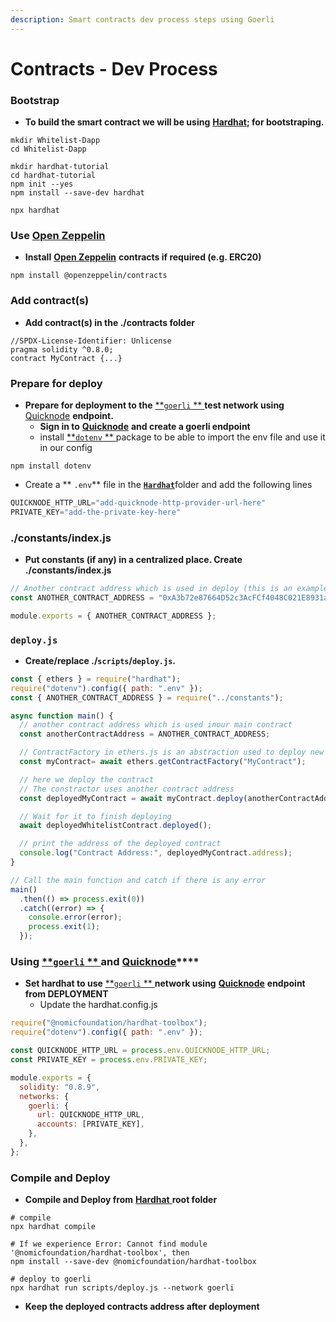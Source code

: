 ```yaml
---
description: Smart contracts dev process steps using Goerli
---
```


# Contracts - Dev Process

### Bootstrap

* **To build the smart contract we will be using** [**Hardhat**](https://hardhat.org/)**; for bootstraping.**

```shell
mkdir Whitelist-Dapp
cd Whitelist-Dapp

mkdir hardhat-tutorial
cd hardhat-tutorial
npm init --yes
npm install --save-dev hardhat

npx hardhat
```

### **Use** [**Open Zeppelin**](https://github.com/OpenZeppelin/openzeppelin-contracts)

* **Install** [**Open Zeppelin**](https://github.com/OpenZeppelin/openzeppelin-contracts) **contracts if required (**e.g. ERC20**)**

```shell
npm install @openzeppelin/contracts
```

### **Add contract(s)**

* **Add contract(s) in the ./contracts folder**

```solidity
//SPDX-License-Identifier: Unlicense
pragma solidity ^0.8.0;
contract MyContract {...}
```

### **Prepare for deploy**

* **Prepare for deployment to the** [**`goerli` ** ](https://goerli.etherscan.io/)**test network using** [Quicknode](https://www.quicknode.com/?utm\_source=learnweb3\&utm\_campaign=generic\&utm\_content=sign-up\&utm\_medium=learnweb3) **endpoint.**
  * **Sign in to**  [**Quicknode**](https://www.quicknode.com/?utm\_source=learnweb3\&utm\_campaign=generic\&utm\_content=sign-up\&utm\_medium=learnweb3) **and create a goerli endpoint**
  * install [**`dotenv` ** ](https://www.npmjs.com/package/dotenv)package to be able to import the env file and use it in our config

```shell
npm install dotenv
```

* Create a ** `.env`** file in the [**`Hardhat`**](https://hardhat.org/)folder and add the following lines

```javascript
QUICKNODE_HTTP_URL="add-quicknode-http-provider-url-here"
PRIVATE_KEY="add-the-private-key-here"
```

### **./constants/index.js**

* **Put constants (if any) in a centralized place. Create ./constants/index.js**

```javascript
// Another contract address which is used in deploy (this is an example)
const ANOTHER_CONTRACT_ADDRESS = "0xA3b72e87664D52c3AcFCf4048C021E8931a3b759";

module.exports = { ANOTHER_CONTRACT_ADDRESS };
```

### **`deploy.js`**

* **Create/replace ./`scripts`/`deploy.js`.**

```javascript
const { ethers } = require("hardhat");
require("dotenv").config({ path: ".env" });
const { ANOTHER_CONTRACT_ADDRESS } = require("../constants");

async function main() {
  // another contract address which is used inour main contract
  const anotherContractAddress = ANOTHER_CONTRACT_ADDRESS;

  // ContractFactory in ethers.js is an abstraction used to deploy new smart contracts
  const myContract= await ethers.getContractFactory("MyContract");

  // here we deploy the contract
  // The constractor uses another contract address
  const deployedMyContract = await myContract.deploy(anotherContractAddress);

  // Wait for it to finish deploying
  await deployedWhitelistContract.deployed();

  // print the address of the deployed contract
  console.log("Contract Address:", deployedMyContract.address);
}

// Call the main function and catch if there is any error
main()
  .then(() => process.exit(0))
  .catch((error) => {
    console.error(error);
    process.exit(1);
  });
```

### **Using** [**`goerli` ** ](https://goerli.etherscan.io/)**and** [**Quicknode**](https://www.quicknode.com/?utm\_source=learnweb3\&utm\_campaign=generic\&utm\_content=sign-up\&utm\_medium=learnweb3)****

* **Set hardhat to use** [**`goerli` ** ](https://goerli.etherscan.io/)**network using** [**Quicknode**](https://www.quicknode.com/?utm\_source=learnweb3\&utm\_campaign=generic\&utm\_content=sign-up\&utm\_medium=learnweb3) **endpoint from DEPLOYMENT**
  * Update the hardhat.config.js

```javascript
require("@nomicfoundation/hardhat-toolbox");
require("dotenv").config({ path: ".env" });

const QUICKNODE_HTTP_URL = process.env.QUICKNODE_HTTP_URL;
const PRIVATE_KEY = process.env.PRIVATE_KEY;

module.exports = {
  solidity: "0.8.9",
  networks: {
    goerli: {
      url: QUICKNODE_HTTP_URL,
      accounts: [PRIVATE_KEY],
    },
  },
};
```

### **Compile and Deploy**

* **Compile and Deploy from** [**Hardhat** ](https://hardhat.org/)**root folder**

```shell
# compile
npx hardhat compile

# If we experience Error: Cannot find module '@nomicfoundation/hardhat-toolbox', then
npm install --save-dev @nomicfoundation/hardhat-toolbox

# deploy to goerli
npx hardhat run scripts/deploy.js --network goerli
```

* **Keep the deployed contracts address after deployment**

